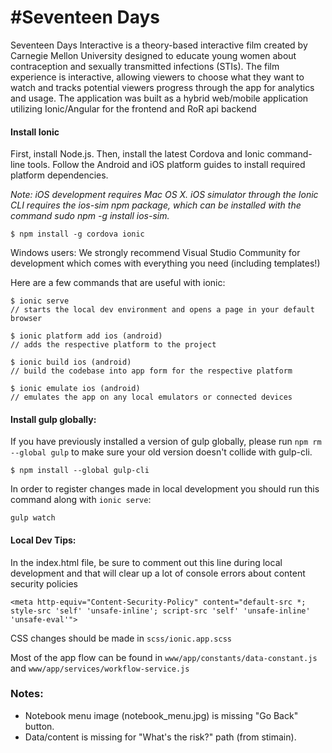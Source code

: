 #Seventeen Days
=============
Seventeen Days Interactive is a theory-based interactive film created by Carnegie Mellon University designed to educate young women about contraception and sexually transmitted infections (STIs). The film experience is interactive, allowing viewers to choose what they want to watch and tracks potential viewers progress through the app for analytics and usage. The application was built as a hybrid web/mobile application utilizing Ionic/Angular for the frontend and RoR api backend 

#### Install Ionic

First, install Node.js. Then, install the latest Cordova and Ionic command-line tools. Follow the Android and iOS platform guides to install required platform dependencies.

_Note: iOS development requires Mac OS X. iOS simulator through the Ionic CLI requires the ios-sim npm package, which can be installed with the command sudo npm -g install ios-sim._

`$ npm install -g cordova ionic`

Windows users: We strongly recommend Visual Studio Community for development which comes with everything you need (including templates!)

Here are a few commands that are useful with ionic:
```
$ ionic serve
// starts the local dev environment and opens a page in your default browser

$ ionic platform add ios (android)
// adds the respective platform to the project

$ ionic build ios (android)
// build the codebase into app form for the respective platform

$ ionic emulate ios (android)
// emulates the app on any local emulators or connected devices
```

#### Install gulp globally:

If you have previously installed a version of gulp globally, please run `npm rm --global gulp` to make sure your old version doesn't collide with gulp-cli.

`$ npm install --global gulp-cli`

In order to register changes made in local development you should run this command along with `ionic serve`:

`gulp watch`

#### Local Dev Tips:
In the index.html file, be sure to comment out this line during local development and that will clear up a lot of console errors about content security policies

`<meta http-equiv="Content-Security-Policy" content="default-src *; style-src 'self' 'unsafe-inline'; script-src 'self' 'unsafe-inline' 'unsafe-eval'">`

CSS changes should be made in `scss/ionic.app.scss`

Most of the app flow can be found in `www/app/constants/data-constant.js` and `www/app/services/workflow-service.js`

### Notes:

- Notebook menu image (notebook_menu.jpg) is missing "Go Back" button.
- Data/content is missing for "What's the risk?" path (from stimain).
